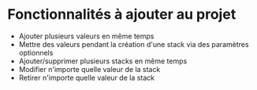# Fonctionnalités à ajouter au projet

- Ajouter plusieurs valeurs en même temps
- Mettre des valeurs pendant la création d'une stack via des paramètres optionnels
- Ajouter/supprimer plusieurs stacks en même temps
- Modifier n'importe quelle valeur de la stack
- Retirer n'importe quelle valeur de la stack